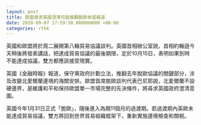 ```yaml
---
layout: post
title: 歐盟尋求英國澄清可能推翻脫歐承諾報道
date: 2020-09-07 17:59:50.000000000 +08:00
categories: rthk
---
```


英國和歐盟將於周二展開第八輪貿易協議談判。英國首相辦公室說，首相約翰遜今天稍後將發表講話，把達成貿易協議的最後期限，定於10月15日，表明如果到時不能達成協議，雙方都應該接受現實。

英國《金融時報》報道，保守黨政府計劃立法，推翻去年脫歐協議的關鍵部分，涉及改變北愛爾蘭邊境的海關安排。歐盟首席脫歐談判代表巴尼耶說，北愛爾蘭不設硬邊界，是維護和平和保持歐盟單一市場完整的先決條件，將尋求英國政府澄清意圖。

英國今年1月31日正式「脫歐」，隨後進入為期11個月的過渡期。若過渡期內英歐未能達成貿易協議，雙方將回到世界貿易組織框架下，重新實施邊境檢查和關稅。
